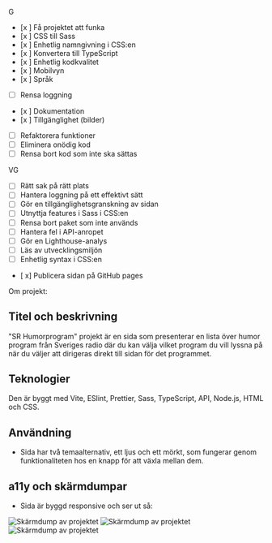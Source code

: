 G

- [x ] Få projektet att funka
- [x ] CSS till Sass
- [x ] Enhetlig namngivning i CSS:en
- [x ] Konvertera till TypeScript
- [x ] Enhetlig kodkvalitet
- [x ] Mobilvyn
- [x ] Språk
- [ ] Rensa loggning
- [x ] Dokumentation
- [x ] Tillgänglighet (bilder)
- [ ] Refaktorera funktioner
- [ ] Eliminera onödig kod
- [ ] Rensa bort kod som inte ska sättas

VG

- [ ] Rätt sak på rätt plats
- [ ] Hantera loggning på ett effektivt sätt
- [ ] Gör en tillgänglighetsgranskning av sidan
- [ ] Utnyttja features i Sass i CSS:en
- [ ] Rensa bort paket som inte används
- [ ] Hantera fel i API-anropet
- [ ] Gör en Lighthouse-analys
- [ ] Läs av utvecklingsmiljön
- [ ] Enhetlig syntax i CSS:en
- [ x] Publicera sidan på GitHub pages

Om projekt:

## Titel och beskrivning

"SR Humorprogram" projekt är en sida som presenterar en lista över humor program från Sveriges radio där du kan välja vilket program du vill lyssna på när du väljer att dirigeras direkt till sidan för det programmet.

## Teknologier

Den är byggt med Vite, ESlint, Prettier, Sass, TypeScript, API, Node.js, HTML och CSS.

## Användning

- Sida har två temaalternativ, ett ljus och ett mörkt, som fungerar genom funktionaliteten hos en knapp för att växla mellan dem.

## a11y och skärmdumpar

- Sida är byggd responsive och ser ut så:

![Skärmdump av projektet](assets/images/dark_screenshot.png)
![Skärmdump av projektet](assets/images/ljus_screenshot.png)
![Skärmdump av projektet](assets/images/mobil_screenshot.png)
